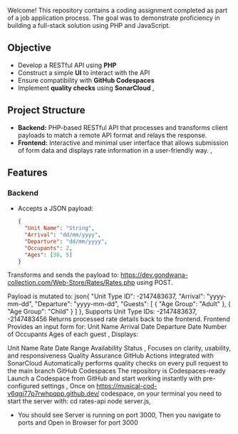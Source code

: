 
Welcome! This repository contains a coding assignment completed as part of a job application process. The goal was to demonstrate proficiency in building a full-stack solution using PHP and JavaScript.

##  Objective
- Develop a RESTful API using **PHP**
- Construct a simple **UI** to interact with the API
- Ensure compatibility with **GitHub Codespaces**
- Implement **quality checks** using **SonarCloud**
,
##  Project Structure
- **Backend:** PHP-based RESTful API that processes and transforms client payloads to match a remote API format and relays the response.
- **Frontend:** Interactive and minimal user interface that allows submission of form data and displays rate information in a user-friendly way.
,
##  Features
###  Backend
- Accepts a JSON payload:
  ```json
  {
    "Unit Name": "String",
    "Arrival": "dd/mm/yyyy",
    "Departure": "dd/mm/yyyy",
    "Occupants": 2,
    "Ages": [30, 5]
  }
Transforms and sends the payload to:
https://dev.gondwana-collection.com/Web-Store/Rates/Rates.php using POST.

Payload is mutated to:
json{
  "Unit Type ID": -2147483637,
  "Arrival": "yyyy-mm-dd",
  "Departure": "yyyy-mm-dd",
  "Guests": [
    { "Age Group": "Adult" },
    { "Age Group": "Child" }
  ]
},
Supports Unit Type IDs: -2147483637, -2147483456
Returns processed rate details back to the frontend.
Frontend
Provides an input form for:
Unit Name
Arrival Date
Departure Date
Number of Occupants
Ages of each guest
,
Displays:

Unit Name
Rate
Date Range
Availability Status
,
Focuses on clarity, usability, and responsiveness
 Quality Assurance
GitHub Actions integrated with SonarCloud
Automatically performs quality checks on every pull request to the main branch
 GitHub Codespaces
The repository is Codespaces-ready
Launch a Codespace from GitHub and start working instantly with pre-configured settings
,
Once on https://musical-cod-v6qgj77p7rwhpqpp.github.dev/ codespace, on your terminal you need to start the server with:
cd rates-api
node server.js,
- You should see Server is running on port 3000,
Then you navigate to ports and Open in Browser for port 3000

 
 

